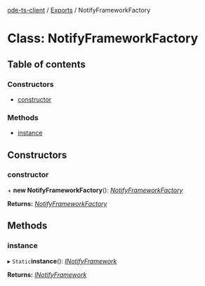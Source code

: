 [ode-ts-client](../README.md) / [Exports](../modules.md) / NotifyFrameworkFactory

# Class: NotifyFrameworkFactory

## Table of contents

### Constructors

- [constructor](notifyframeworkfactory.md#constructor)

### Methods

- [instance](notifyframeworkfactory.md#instance)

## Constructors

### constructor

\+ **new NotifyFrameworkFactory**(): [*NotifyFrameworkFactory*](notifyframeworkfactory.md)

**Returns:** [*NotifyFrameworkFactory*](notifyframeworkfactory.md)

## Methods

### instance

▸ `Static`**instance**(): [*INotifyFramework*](../interfaces/inotifyframework.md)

**Returns:** [*INotifyFramework*](../interfaces/inotifyframework.md)
